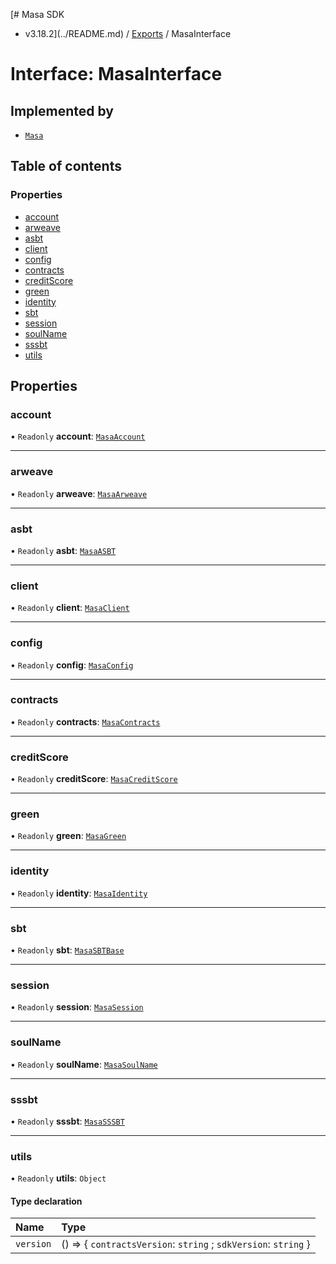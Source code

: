 [# Masa SDK
 - v3.18.2](../README.md) / [Exports](../modules.md) / MasaInterface

# Interface: MasaInterface

## Implemented by

- [`Masa`](../classes/Masa.md)

## Table of contents

### Properties

- [account](MasaInterface.md#account)
- [arweave](MasaInterface.md#arweave)
- [asbt](MasaInterface.md#asbt)
- [client](MasaInterface.md#client)
- [config](MasaInterface.md#config)
- [contracts](MasaInterface.md#contracts)
- [creditScore](MasaInterface.md#creditscore)
- [green](MasaInterface.md#green)
- [identity](MasaInterface.md#identity)
- [sbt](MasaInterface.md#sbt)
- [session](MasaInterface.md#session)
- [soulName](MasaInterface.md#soulname)
- [sssbt](MasaInterface.md#sssbt)
- [utils](MasaInterface.md#utils)

## Properties

### account

• `Readonly` **account**: [`MasaAccount`](../classes/MasaAccount.md)

___

### arweave

• `Readonly` **arweave**: [`MasaArweave`](../classes/MasaArweave.md)

___

### asbt

• `Readonly` **asbt**: [`MasaASBT`](../classes/MasaASBT.md)

___

### client

• `Readonly` **client**: [`MasaClient`](../classes/MasaClient.md)

___

### config

• `Readonly` **config**: [`MasaConfig`](MasaConfig.md)

___

### contracts

• `Readonly` **contracts**: [`MasaContracts`](../classes/MasaContracts.md)

___

### creditScore

• `Readonly` **creditScore**: [`MasaCreditScore`](../classes/MasaCreditScore.md)

___

### green

• `Readonly` **green**: [`MasaGreen`](../classes/MasaGreen.md)

___

### identity

• `Readonly` **identity**: [`MasaIdentity`](../classes/MasaIdentity.md)

___

### sbt

• `Readonly` **sbt**: [`MasaSBTBase`](../classes/MasaSBTBase.md)

___

### session

• `Readonly` **session**: [`MasaSession`](../classes/MasaSession.md)

___

### soulName

• `Readonly` **soulName**: [`MasaSoulName`](../classes/MasaSoulName.md)

___

### sssbt

• `Readonly` **sssbt**: [`MasaSSSBT`](../classes/MasaSSSBT.md)

___

### utils

• `Readonly` **utils**: `Object`

#### Type declaration

| Name | Type |
| :------ | :------ |
| `version` | () => \{ `contractsVersion`: `string` ; `sdkVersion`: `string`  } |
